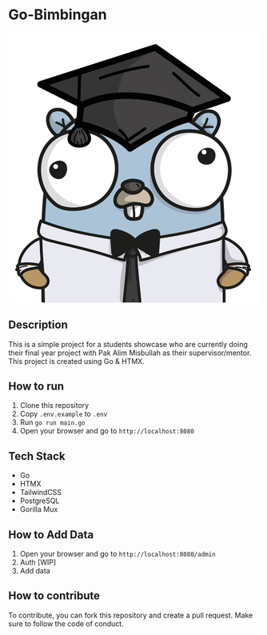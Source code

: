 # Go-Bimbingan

<!-- // import image -->

![Go-Bimbingan](static/gopher.png)

## Description

This is a simple project for a students showcase who are currently doing their final year project with Pak Alim Misbullah as their supervisor/mentor. This project is created using Go & HTMX.

## How to run

1. Clone this repository
2. Copy `.env.example` to `.env`
3. Run `go run main.go`
4. Open your browser and go to `http://localhost:8080`

## Tech Stack

- Go
- HTMX
- TailwindCSS
- PostgreSQL
- Gorilla Mux

## How to Add Data

1. Open your browser and go to `http://localhost:8080/admin`
2. Auth [WIP]
3. Add data

## How to contribute

To contribute, you can fork this repository and create a pull request. Make sure to follow the code of conduct.
